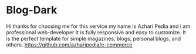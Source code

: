 # Blog-Dark
Hi thanks for choosing me for this service my name is Azhari Pedia and i am professional web-developer It is fully responsive and easy to customize. It is the perfect template for simple magazines, blogs, personal blogs, and others.
https://github.com/azharipedia/e-commerce
